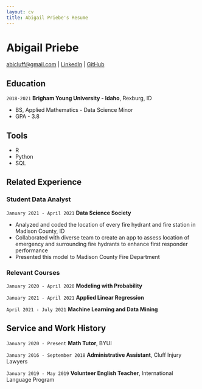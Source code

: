 ```yaml
---
layout: cv
title: Abigail Priebe's Resume
---
```

# Abigail Priebe

<div id="webaddress">
<a href="abicluff@gmail.com">abicluff@gmail.com</a>
| <a href="https://www.linkedin.com/in/abigail-priebe-304a8a174/">LinkedIn</a>
| <a href="https://github.com/abipriebe">GitHub</a>
</div>

<!-- https://www.monique.tech/the-art-of-markdown -->

## Education

`2018-2021`
__Brigham Young University - Idaho__, Rexburg, ID
- BS, Applied Mathematics - Data Science Minor
- GPA - 3.8

## Tools
- R
- Python
- SQL

## Related Experience

### Student Data Analyst
`January 2021 - April 2021`
__Data Science Society__
- Analyzed and coded the location of every fire hydrant and fire station in Madison County, ID 
- Collaborated with diverse team to create an app to assess location of emergency and surrounding fire hydrants to enhance first responder performance
- Presented this model to Madison County Fire Department

### Relevant Courses
`January 2020 - April 2020`
__Modeling with Probability__

`January 2021 - April 2021`
__Applied Linear Regression__

`April 2021 - July 2021`
__Machine Learning and Data Mining__


## Service and Work History
`January 2020 - Present`
__Math Tutor__, BYUI

`January 2016 - September 2018`
__Administrative Assistant__, Cluff Injury Lawyers

`January 2019 - May 2019`
__Volunteer English Teacher__, International Language Program

<!-- ### Footer

Last updated: May 2013 -->


